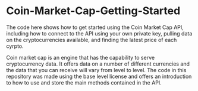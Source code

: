 # Coin-Market-Cap-Getting-Started
The code here shows how to get started using the Coin Market Cap API, including how to connect to the API using your own private key, pulling data on the cryptocurrencies available, and finding the latest price of each cyrpto.


Coin market cap is an engine that has the capability to serve cryptocurrency data. It offers data on a number of different currencies and the data that you can receive will vary from level to level. The code in this repository was made using the base level license and offers an introduction to how to use and store the main methods contained in the API.

